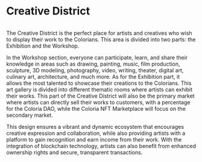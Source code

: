 # Creative District

<figure><img src="../.gitbook/assets/Jeem_a_land_of_endless_possibilities_and_creative_exploration.__32c96a88-597d-4e3a-ab40-fa9ab0bf7405.png" alt=""><figcaption></figcaption></figure>

The Creative District is the perfect place for artists and creatives who wish to display their work to the Colorians. This area is divided into two parts: the Exhibition and the Workshop.

In the Workshop section, everyone can participate, learn, and share their knowledge in areas such as drawing, painting, music, film production, sculpture, 3D modeling, photography, video, writing, theater, digital art, culinary art, architecture, and much more. As for the Exhibition part, it allows the most talented to showcase their creations to the Colorians. This art gallery is divided into different thematic rooms where artists can exhibit their works. This part of the Creative District will also be the primary market where artists can directly sell their works to customers, with a percentage for the Coloria DAO, while the Coloria NFT Marketplace will focus on the secondary market.

This design ensures a vibrant and dynamic ecosystem that encourages creative expression and collaboration, while also providing artists with a platform to gain recognition and earn income from their work. With the integration of blockchain technology, artists can also benefit from enhanced ownership rights and secure, transparent transactions.
